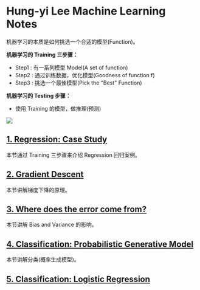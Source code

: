 # Hung-yi Lee Machine Learning Notes

机器学习的本质是如何挑选一个合适的模型(Function)。

**机器学习的 Training 三步骤：**
* Step1 : 有一系列模型 Model(A set of function)
* Step2 : 通过训练数据，优化模型(Goodness of function f)
* Step3 : 挑选一个最佳模型(Pick the "Best" Function)

**机器学习的 Testing 步骤：**

* 使用 Training 的模型，做推理(预测)

![](https://github.com/steveLauwh/DeepLearning-notes/raw/master/Hung-yi%20Lee%20Machine%20Learning%20Notes/image/Framework.PNG)

## [1. Regression: Case Study](https://github.com/steveLauwh/DeepLearning-notes/blob/master/Hung-yi%20Lee%20Machine%20Learning%20Notes/1.%20Regression-Case%20Study.md)

本节通过 Training 三步骤来介绍 Regression 回归案例。

## [2. Gradient Descent](https://github.com/steveLauwh/DeepLearning-notes/blob/master/Hung-yi%20Lee%20Machine%20Learning%20Notes/2.%20Gradient%20Descent.md)

本节讲解梯度下降的原理。

## [3. Where does the error come from?](https://github.com/steveLauwh/DeepLearning-notes/blob/master/Hung-yi%20Lee%20Machine%20Learning%20Notes/3.%20Where%20does%20the%20error%20come%20from.md)

本节讲解 Bias and Variance 的影响。

## [4. Classification: Probabilistic Generative Model](https://github.com/steveLauwh/DeepLearning-notes/blob/master/Hung-yi%20Lee%20Machine%20Learning%20Notes/4.%20Classification-Probabilistic%20Generative%20Model.md)

本节讲解分类(概率生成模型)。

## [5. Classification: Logistic Regression](https://github.com/steveLauwh/DeepLearning-notes/blob/master/Hung-yi%20Lee%20Machine%20Learning%20Notes/5.%20Classification-Logistic%20Regression.md)
